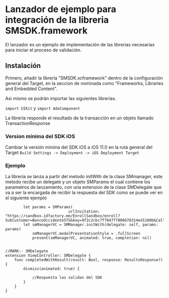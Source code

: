 # Lanzador de ejemplo para integración de la libreria SMSDK.framework

El lanzador es un ejemplo de implementación de las librerias necesarias para iniciar el proceso de validación.

## Instalación

Primero, añadir la librería "SMSDK.xcframework" dentro de la configuración general del Target, en la seccion de nominada como "Frameworks, Libraries and Embedded Content".


Asi mismo se podrán importar las siguientes librerías.

`import UIKit` y
`import AdoComponent`


La librería responde el resultado de la transacción en un objeto llamado TransactionResponse

### Version minima del SDK iOS

Cambiar la versión minima del SDK iOS a iOS 11.0 en la ruta general del Target `Build Settings -> Deployment -> iOS Deployment Target`

### Ejemplo

La libreria se lanza a partir del metodo initWith de la clase SMmanager, este metodo recibe un delegate y un objeto SMParams el cual contiene los parametros de lanzamiento, con una extension de la clase SMDelegate que va a ser la encargada de recibir la respuesta del SDK como se puede ver en el siguiente ejemplo

            let params = SMParams(
                                urlInvitation: "https://sandbox.idfactory.me/EnrollSandbox/enroll?SubCustomer=BancoOccidenteSTG&key=9f2c2cbc7f7847f7806678314ed1160b&CallBack=www.cosa.com",
            let smManagerVC = SMManager.initWith(delegate: self, params: params)
                smManagerVC.modalPresentationStyle = .fullScreen
                present(smManagerVC, animated: true, completion: nil)


    //MARK:- SMDelegate
    extension ViewController: SMDelegate {
        func completedWithResult(result: Bool, response: ResultsResponse?) {
            dismiss(animated: true) {

                //Respuesta las salidas del SDK
            }
        }
    }

